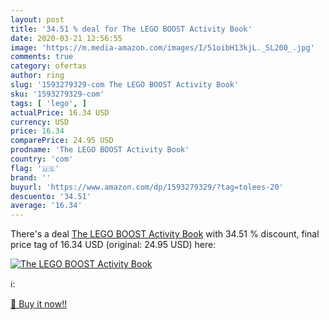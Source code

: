 ```yaml
---
layout: post
title: '34.51 % deal for The LEGO BOOST Activity Book'
date: 2020-03-21 12:56:55
image: 'https://m.media-amazon.com/images/I/51oibH13kjL._SL200_.jpg'
comments: true
category: ofertas
author: ring
slug: '1593279329-com The LEGO BOOST Activity Book'
sku: '1593279329-com'
tags: [ 'lego', ]
actualPrice: 16.34 USD
currency: USD
price: 16.34
comparePrice: 24.95 USD
prodname: 'The LEGO BOOST Activity Book'
country: 'com'
flag: '🇺🇸'
brand: ''
buyurl: 'https://www.amazon.com/dp/1593279329/?tag=tolees-20'
descuento: '34.51'
average: '16.34'
---
```


There's a deal [The LEGO BOOST Activity Book](https://www.amazon.com/dp/1593279329/?tag=tolees-20)  with  34.51 % discount, final price tag of  16.34 USD (original: 24.95 USD) here:

[![The LEGO BOOST Activity Book](https://m.media-amazon.com/images/I/51oibH13kjL._SL200_.jpg)](https://www.amazon.com/dp/1593279329/?tag=tolees-20)

ℹ️:


[🛒 Buy it now!!](https://www.amazon.com/dp/1593279329/?tag=tolees-20)
